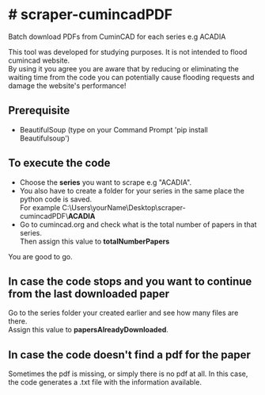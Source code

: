 <h1># scraper-cumincadPDF</h1>

<p>Batch download PDFs from CuminCAD for each series e.g ACADIA</p>

<p>This tool was developed for studying purposes. It is not intended to flood cumincad website.<br />
By using it you agree you are aware that by reducing or eliminating the waiting time from the code you can potentially cause flooding requests and damage the website&#39;s performance!</p>

<h2>Prerequisite</h2>

<ul>
	<li>BeautifulSoup (type on your Command Prompt &#39;pip install Beautifulsoup&#39;)</li>
</ul>

<h2>To execute the code</h2>

<ul>
	<li>Choose the <strong>series</strong>&nbsp;you want to scrape e.g &quot;ACADIA&quot;.</li>
	<li>You also have to create a folder for your series in the same place the python code is saved.<br />
	For example&nbsp;C:\Users\yourName\Desktop\scraper-cumincadPDF\<strong>ACADIA</strong></li>
	<li>Go to cumincad.org and check what is the total number of papers in that series.<br />
	Then assign this value to <strong>totalNumberPapers</strong></li>
</ul>

<p>You are good to go.</p>

<h2>In case the code stops and you want to continue from the last downloaded paper</h2>

<p>Go to the series folder your created earlier and see how many files are there.<br />
Assign this value to <strong>papersAlreadyDownloaded</strong>.</p>

<h2>In case the code doesn&#39;t find a pdf for the paper</h2>

<p>Sometimes the pdf is missing, or simply there is no pdf at all. In this case, the code generates a .txt file with the information available.</p>
